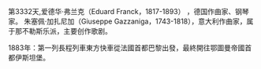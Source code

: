 第3332天,爱德华·弗兰克（Eduard Franck，1817-1893） ，德国作曲家、钢琴家。
朱塞佩·加扎尼加（Giuseppe Gazzaniga，1743-1818），意大利作曲家，属于那不勒斯乐派，主要创作歌剧。


1883年：第一列長程列車東方快車從法國首都巴黎出發，最終開往鄂圖曼帝國首都伊斯坦堡。